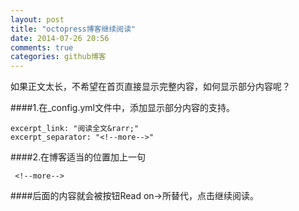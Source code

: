 ```yaml
---
layout: post
title: "octopress博客继续阅读"
date: 2014-07-26 20:56
comments: true
categories: github博客
---
```




如果正文太长，不希望在首页直接显示完整内容，如何显示部分内容呢？

####1.在_config.yml文件中，添加显示部分内容的支持。

    excerpt_link: "阅读全文&rarr;"  
    excerpt_separator: "<!--more-->"

####2.在博客适当的位置加上一句
     
     <!--more-->

####后面的内容就会被按钮Read on→所替代，点击继续阅读。